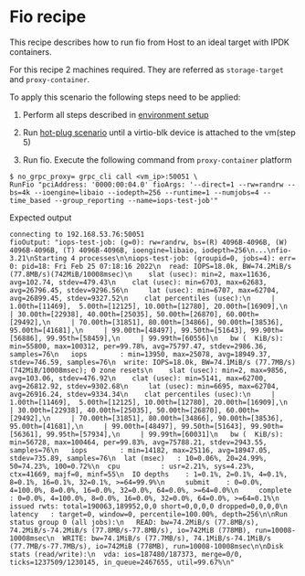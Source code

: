 # Fio recipe

This recipe describes how to run fio from Host to an ideal target
with IPDK containers.

For this recipe 2 machines required. They are referred as `storage-target`
and `proxy-container`.

To apply this scenario the following steps need to be applied:

1. Perform all steps described in [environment setup](environment_setup.md)

2. Run [hot-plug scenario](hot-plug.md) until a virtio-blk device is attached to
the vm(step 5)

3. Run fio. Execute the following command from `proxy-container` platform
```
$ no_grpc_proxy= grpc_cli call <vm_ip>:50051 \
RunFio "pciAddress: '0000:00:04.0' fioArgs: '--direct=1 --rw=randrw --bs=4k --ioengine=libaio --iodepth=256 --runtime=1 --numjobs=4 --time_based --group_reporting --name=iops-test-job'"
```

Expected output
```
connecting to 192.168.53.76:50051
fioOutput: "iops-test-job: (g=0): rw=randrw, bs=(R) 4096B-4096B, (W) 4096B-4096B, (T) 4096B-4096B, ioengine=libaio, iodepth=256\n...\nfio-3.21\nStarting 4 processes\n\niops-test-job: (groupid=0, jobs=4): err= 0: pid=18: Fri Feb 25 07:18:16 2022\n  read: IOPS=18.0k, BW=74.2MiB/s (77.8MB/s)(742MiB/10008msec)\n    slat (usec): min=2, max=11636, avg=102.74, stdev=479.43\n    clat (usec): min=6703, max=62683, avg=26796.45, stdev=9296.56\n     lat (usec): min=6707, max=62704, avg=26899.45, stdev=9327.52\n    clat percentiles (usec):\n     |  1.00th=[11469],  5.00th=[12125], 10.00th=[12780], 20.00th=[16909],\n     | 30.00th=[22938], 40.00th=[25035], 50.00th=[26870], 60.00th=[29492],\n     | 70.00th=[31851], 80.00th=[34866], 90.00th=[38536], 95.00th=[41681],\n     | 99.00th=[48497], 99.50th=[51643], 99.90th=[56886], 99.95th=[58459],\n     | 99.99th=[60556]\n   bw (  KiB/s): min=55800, max=100312, per=99.78%, avg=75797.47, stdev=2986.36, samples=76\n   iops        : min=13950, max=25078, avg=18949.37, stdev=746.59, samples=76\n  write: IOPS=18.0k, BW=74.1MiB/s (77.7MB/s)(742MiB/10008msec); 0 zone resets\n    slat (usec): min=2, max=9856, avg=103.06, stdev=476.92\n    clat (usec): min=5141, max=62700, avg=26812.92, stdev=9302.68\n     lat (usec): min=6695, max=62704, avg=26916.24, stdev=9334.34\n    clat percentiles (usec):\n     |  1.00th=[11469],  5.00th=[12125], 10.00th=[12780], 20.00th=[16909],\n     | 30.00th=[22938], 40.00th=[25035], 50.00th=[26870], 60.00th=[29492],\n     | 70.00th=[31851], 80.00th=[34866], 90.00th=[38536], 95.00th=[41681],\n     | 99.00th=[48497], 99.50th=[51643], 99.90th=[56361], 99.95th=[57934],\n     | 99.99th=[60031]\n   bw (  KiB/s): min=56728, max=100464, per=99.83%, avg=75788.21, stdev=2943.55, samples=76\n   iops        : min=14182, max=25116, avg=18947.05, stdev=735.89, samples=76\n  lat (msec)   : 10=0.06%, 20=24.99%, 50=74.23%, 100=0.72%\n  cpu          : usr=2.21%, sys=4.23%, ctx=41669, majf=0, minf=55\n  IO depths    : 1=0.1%, 2=0.1%, 4=0.1%, 8=0.1%, 16=0.1%, 32=0.1%, >=64=99.9%\n     submit    : 0=0.0%, 4=100.0%, 8=0.0%, 16=0.0%, 32=0.0%, 64=0.0%, >=64=0.0%\n     complete  : 0=0.0%, 4=100.0%, 8=0.0%, 16=0.0%, 32=0.0%, 64=0.0%, >=64=0.1%\n     issued rwts: total=190063,189952,0,0 short=0,0,0,0 dropped=0,0,0,0\n     latency   : target=0, window=0, percentile=100.00%, depth=256\n\nRun status group 0 (all jobs):\n   READ: bw=74.2MiB/s (77.8MB/s), 74.2MiB/s-74.2MiB/s (77.8MB/s-77.8MB/s), io=742MiB (778MB), run=10008-10008msec\n  WRITE: bw=74.1MiB/s (77.7MB/s), 74.1MiB/s-74.1MiB/s (77.7MB/s-77.7MB/s), io=742MiB (778MB), run=10008-10008msec\n\nDisk stats (read/write):\n  vda: ios=187480/187373, merge=0/0, ticks=1237509/1230145, in_queue=2467655, util=99.67%\n"
```
